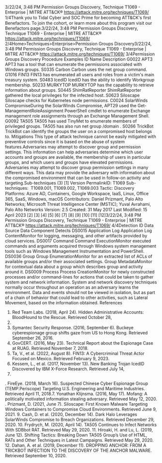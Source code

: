 3/22/24, 3:48 PM Permission Groups Discovery, Technique T1069 - Enterprise | MITRE ATT&CK®
https://attack.mitre.org/techniques/T1069/ 1/4Thank you to Tidal Cyber and SOC Prime for becoming ATT&CK's ﬁrst Benefactors. To join the cohort, or learn more about this program visit our
Benefactors page.3/22/24, 3:48 PM Permission Groups Discovery, Technique T1069 - Enterprise | MITRE ATT&CK®
https://attack.mitre.org/techniques/T1069/ 2/4Home>Techniques>Enterprise>Permission Groups Discovery3/22/24, 3:48 PM Permission Groups Discovery, Technique T1069 - Enterprise | MITRE ATT&CK®
https://attack.mitre.org/techniques/T1069/ 3/4Permission Groups Discovery
Procedure Examples
ID Name Description
G0022 APT3 APT3 has a tool that can enumerate the permissions associated with Windows groups.
S0335 Carbon Carbon uses the net group command.
G1016 FIN13 FIN13 has enumerated all users and roles from a victim's main treasury system.
S0483 IcedID IcedID has the ability to identify Workgroup membership.
S0233 MURKYTOP MURKYTOP has the capability to retrieve information about groups.
S0445 ShimRatReporter ShimRatReporter gathered the local privileges for the infected host.
S0623 Siloscape Siloscape checks for Kubernetes node permissions.
C0024 SolarWinds
CompromiseDuring the SolarWinds Compromise, APT29 used the Get-ManagementRoleAssignment PowerShell
cmdlet to enumerate Exchange management role assignments through an Exchange Management
Shell.
G0092 TA505 TA505 has used TinyMet to enumerate members of privileged groups. TA505 has also run net
group /domain .
S0266 TrickBot TrickBot can identify the groups the user on a compromised host belongs to.
Mitigations
This type of attack technique cannot be easily mitigated with preventive controls since it is based on the abuse of system features.Adversaries may attempt to discover group and permission settings. This information can help adversaries determine which user accounts
and groups are available, the membership of users in particular groups, and which users and groups have elevated permissions.
Adversaries may attempt to discover group permission settings in many different ways. This data may provide the adversary with
information about the compromised environment that can be used in follow-on activity and targeting.Sub-techniques (3)
[1]
Version PermalinkID: T1069
Sub-techniques:  T1069.001, T1069.002, T1069.003
 
Tactic: Discovery
 
Platforms: Azure AD, Containers, Google Workspace, IaaS, Linux, Oﬃce 365, SaaS, Windows, macOS
Contributors: Daniel Prizmant, Palo Alto Networks; Microsoft Threat Intelligence Center (MSTIC); Yuval Avrahami, Palo Alto Networks
Version: 2.5
Created: 31 May 2017
Last Modiﬁed: 15 April 2023
[2]
[3]
[4]
[5]
[6]
[7]
[8]
[9]
[10]
[11]
[12]3/22/24, 3:48 PM Permission Groups Discovery, Technique T1069 - Enterprise | MITRE ATT&CK®
https://attack.mitre.org/techniques/T1069/ 4/4Detection
ID Data Source Data Component Detects
DS0015 Application Log Application Log
ContentMonitor for logging, messaging, and other artifacts provided by cloud services.
DS0017 Command Command
ExecutionMonitor executed commands and arguments acquired through Windows system
management tools such as Windows Management Instrumentation and PowerShell.
DS0036 Group Group
EnumerationMonitor for an extracted list of ACLs of available groups and/or their associated
settings.
Group
MetadataMonitor for contextual data about a group which describes group and activity around it.
DS0009 Process Process
CreationMonitor for newly constructed processes and/or command-lines for actions that could
be taken to gather system and network information. System and network discovery
techniques normally occur throughout an operation as an adversary learns the
environment. Data and events should not be viewed in isolation, but as part of a chain
of behavior that could lead to other activities, such as Lateral Movement, based on the
information obtained.
References
1. Red Team Labs. (2018, April 24). Hidden Administrative
Accounts: BloodHound to the Rescue. Retrieved October 28,
2020.
2. Symantec Security Response. (2016, September 6). Buckeye
cyberespionage group shifts gaze from US to Hong Kong.
Retrieved September 26, 2016.
3. GovCERT. (2016, May 23). Technical Report about the
Espionage Case at RUAG. Retrieved November 7, 2018.
4. Ta, V., et al. (2022, August 8). FIN13: A Cybercriminal Threat
Actor Focused on Mexico. Retrieved February 9, 2023.
5. Kessem, L., et al. (2017, November 13). New Banking Trojan
IcedID Discovered by IBM X-Force Research. Retrieved July 14,
2020.
 . FireEye. (2018, March 16). Suspected Chinese Cyber
Espionage Group (TEMP.Periscope) Targeting U.S. Engineering
and Maritime Industries. Retrieved April 11, 2018.7. Yonathan Klijnsma. (2016, May 17). Mofang: A politically
motivated information stealing adversary. Retrieved May 12,
2020.
 . Prizmant, D. (2021, June 7). Siloscape: First Known Malware
Targeting Windows Containers to Compromise Cloud
Environments. Retrieved June 9, 2021.
9. Cash, D. et al. (2020, December 14). Dark Halo Leverages
SolarWinds Compromise to Breach Organizations. Retrieved
December 29, 2020.
10. Frydrych, M. (2020, April 14). TA505 Continues to Infect
Networks With SDBbot RAT. Retrieved May 29, 2020.
11. Hiroaki, H. and Lu, L. (2019, June 12). Shifting Tactics:
Breaking Down TA505 Group’s Use of HTML, RATs and Other
Techniques in Latest Campaigns. Retrieved May 29, 2020.
12. Dahan, A. et al. (2019, December 11). DROPPING ANCHOR:
FROM A TRICKBOT INFECTION TO THE DISCOVERY OF THE
ANCHOR MALWARE. Retrieved September 10, 2020.